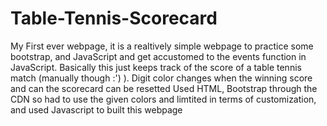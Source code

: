 # Table-Tennis-Scorecard
My First ever webpage, it is a realtively simple webpage to practice some bootstrap, and JavaScript and get accustomed to the events
function in JavaScript.
Basically this just keeps track of the score of a table tennis match (manually though :') ). Digit color changes when the winning score
and can the scorecard can be resetted
Used HTML, Bootstrap through the CDN so had to use the given colors and limtited in terms of customization, and used Javascript to built this 
webpage 

